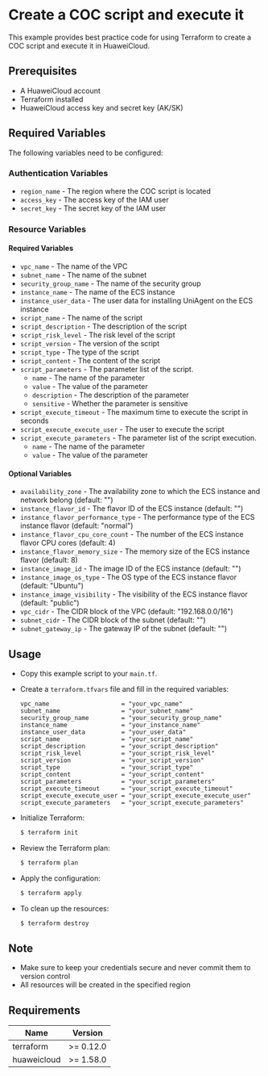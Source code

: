 # Create a COC script and execute it

This example provides best practice code for using Terraform to create a COC script and execute it in HuaweiCloud.

## Prerequisites

* A HuaweiCloud account
* Terraform installed
* HuaweiCloud access key and secret key (AK/SK)

## Required Variables

The following variables need to be configured:

### Authentication Variables

* `region_name` - The region where the COC script is located
* `access_key`  - The access key of the IAM user
* `secret_key`  - The secret key of the IAM user

### Resource Variables

#### Required Variables

* `vpc_name` - The name of the VPC
* `subnet_name` - The name of the subnet
* `security_group_name` - The name of the security group
* `instance_name` - The name of the ECS instance
* `instance_user_data` - The user data for installing UniAgent on the ECS instance
* `script_name` - The name of the script
* `script_description` - The description of the script
* `script_risk_level` - The risk level of the script
* `script_version` - The version of the script
* `script_type` - The type of the script
* `script_content` - The content of the script
* `script_parameters` - The parameter list of the script.
  + `name` - The name of the parameter
  + `value` - The value of the parameter
  + `description` - The description of the parameter
  + `sensitive` - Whether the parameter is sensitive
* `script_execute_timeout` - The maximum time to execute the script in seconds
* `script_execute_execute_user` - The user to execute the script
* `script_execute_parameters` - The parameter list of the script execution.
  + `name` - The name of the parameter
  + `value` - The value of the parameter

#### Optional Variables

* `availability_zone` - The availability zone to which the ECS instance and network belong (default: "")
* `instance_flavor_id` - The flavor ID of the ECS instance (default: "")
* `instance_flavor_performance_type` - The performance type of the ECS instance flavor (default: "normal")
* `instance_flavor_cpu_core_count` - The number of the ECS instance flavor CPU cores (default: 4)
* `instance_flavor_memory_size` - The memory size of the ECS instance flavor (default: 8)
* `instance_image_id` - The image ID of the ECS instance (default: "")
* `instance_image_os_type` - The OS type of the ECS instance flavor (default: "Ubuntu")
* `instance_image_visibility` - The visibility of the ECS instance flavor (default: "public")
* `vpc_cidr` - The CIDR block of the VPC (default: "192.168.0.0/16")
* `subnet_cidr` - The CIDR block of the subnet (default: "")
* `subnet_gateway_ip` - The gateway IP of the subnet (default: "")

## Usage

* Copy this example script to your `main.tf`.

* Create a `terraform.tfvars` file and fill in the required variables:

  ```hcl
  vpc_name                    = "your_vpc_name"
  subnet_name                 = "your_subnet_name"
  security_group_name         = "your_security_group_name"
  instance_name               = "your_instance_name"
  instance_user_data          = "your_user_data"
  script_name                 = "your_script_name"
  script_description          = "your_script_description"
  script_risk_level           = "your_script_risk_level"
  script_version              = "your_script_version"
  script_type                 = "your_script_type"
  script_content              = "your_script_content"
  script_parameters           = "your_script_parameters"
  script_execute_timeout      = "your_script_execute_timeout"
  script_execute_execute_user = "your_script_execute_execute_user"
  script_execute_parameters   = "your_script_execute_parameters"
  ```

* Initialize Terraform:

  ```bash
  $ terraform init
  ```

* Review the Terraform plan:

  ```bash
  $ terraform plan
  ```

* Apply the configuration:

  ```bash
  $ terraform apply
  ```

* To clean up the resources:

  ```bash
  $ terraform destroy
  ```

## Note

* Make sure to keep your credentials secure and never commit them to version control
* All resources will be created in the specified region

## Requirements

| Name | Version |
|------|---------|
| terraform | >= 0.12.0 |
| huaweicloud | >= 1.58.0 |
